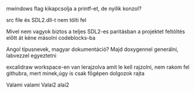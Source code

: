mwindows flag kikapcsolja a printf-et, de nyílik konzol?

src file és SDL2.dll-t nem tölti fel

Mivel nem vagyok biztos a teljes SDL2-es paritásban a projektet feltöltés előtt át kéne másolni codeblocks-ba

Angol típusnevek, magyar dokumentáció? Majd doxygennel generálni, labvezzel egyeztetni

excalidraw workspace-en van lerajzolva amit le kell rajzolni, nem rakom fel githubra, mert minek,úgy is csak főgépen dolgozok rajta

Valami valami
Valai2 alai2